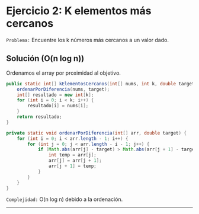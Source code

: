 # **Ejercicio 2: K elementos más cercanos**

`Problema:` Encuentre los k números más cercanos a un valor dado.

## **Solución (O(n log n))**

Ordenamos el array por proximidad al objetivo.

```java
public static int[] kElementosCercanos(int[] nums, int k, double target) {
    ordenarPorDiferencia(nums, target);
    int[] resultado = new int[k];
    for (int i = 0; i < k; i++) {
        resultado[i] = nums[i];
    }
    return resultado;
}

private static void ordenarPorDiferencia(int[] arr, double target) {
    for (int i = 0; i < arr.length - 1; i++) {
        for (int j = 0; j < arr.length - i - 1; j++) {
            if (Math.abs(arr[j] - target) > Math.abs(arr[j + 1] - target)) {
                int temp = arr[j];
                arr[j] = arr[j + 1];
                arr[j + 1] = temp;
            }
        }
    }
}
```

`Complejidad:` O(n log n) debido a la ordenación.

---

